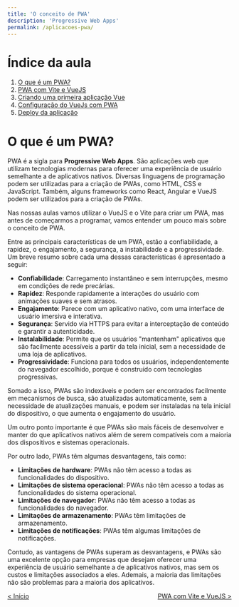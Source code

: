 ```yaml
---
title: 'O conceito de PWA'
description: 'Progressive Web Apps'
permalink: /aplicacoes-pwa/
---
```


# Índice da aula

1. [O que é um PWA?](#o-que-é-um-pwa)
2. [PWA com Vite e VueJS](pwa-com-vite-e-vuejs.html)
3. [Criando uma primeira aplicação Vue](criando-aplicacao-vue.html)
4. [Configuração do VueJs com PWA](configuracao-vue-com-pwa.html)
5. [Deploy da aplicação](deploy-aplicacao.html)

# O que é um PWA?

PWA é a sigla para **Progressive Web Apps**. São aplicações web que utilizam tecnologias modernas para oferecer uma experiência de usuário semelhante a de aplicativos nativos. Diversas linguagens de programação podem ser utilizadas para a criação de PWAs, como HTML, CSS e JavaScript. Também, alguns frameworks como React, Angular e VueJS podem ser utilizados para a criação de PWAs.

Nas nossas aulas vamos utilizar o VueJS e o Vite para criar um PWA, mas antes de começarmos a programar, vamos entender um pouco mais sobre o conceito de PWA.

Entre as principais características de um PWA, estão a confiabilidade, a rapidez, o engajamento, a segurança, a instabilidade e a progressividade. Um breve resumo sobre cada uma dessas características é apresentado a seguir:

- **Confiabilidade**: Carregamento instantâneo e sem interrupções, mesmo em condições de rede precárias.
- **Rapidez**: Responde rapidamente a interações do usuário com animações suaves e sem atrasos.
- **Engajamento**: Parece com um aplicativo nativo, com uma interface de usuário imersiva e interativa.
- **Segurança**: Servido via HTTPS para evitar a interceptação de conteúdo e garantir a autenticidade.
- **Instalabilidade**: Permite que os usuários "mantenham" aplicativos que são facilmente acessíveis a partir da tela inicial, sem a necessidade de uma loja de aplicativos.
- **Progressividade**: Funciona para todos os usuários, independentemente do navegador escolhido, porque é construído com tecnologias progressivas.

Somado a isso, PWAs são indexáveis e podem ser encontrados facilmente em mecanismos de busca, são atualizadas automaticamente, sem a necessidade de atualizações manuais, e podem ser instaladas na tela inicial do dispositivo, o que aumenta o engajamento do usuário.

Um outro ponto importante é que PWAs são mais fáceis de desenvolver e manter do que aplicativos nativos além de serem compatíveis com a maioria dos dispositivos e sistemas operacionais.

Por outro lado, PWAs têm algumas desvantagens, tais como:

- **Limitações de hardware**: PWAs não têm acesso a todas as funcionalidades do dispositivo.
- **Limitações de sistema operacional**: PWAs não têm acesso a todas as funcionalidades do sistema operacional.
- **Limitações de navegador**: PWAs não têm acesso a todas as funcionalidades do navegador.
- **Limitações de armazenamento**: PWAs têm limitações de armazenamento.
- **Limitações de notificações**: PWAs têm algumas limitações de notificações.

Contudo, as vantagens de PWAs superam as desvantagens, e PWAs são uma excelente opção para empresas que desejam oferecer uma experiência de usuário semelhante a de aplicativos nativos, mas sem os custos e limitações associados a eles. Ademais, a maioria das limitações não são problemas para a maioria dos aplicativos.

<span style="display: flex; justify-content: space-between;"><span>[&lt; Início](../ 'Início')</span> <span>[PWA com Vite e VueJS &gt;](pwa-com-vite-e-vuejs.html 'Próximo')</span></span>
